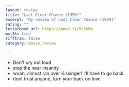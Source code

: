 ```yaml
---
layout: review
title: "Last Clear Chance (1959)"
excerpt: "My review of Last Clear Chance (1959)"
rating: ""
letterboxd_url: https://boxd.it/5gikMp
mst3k: true
rifftrax: false
category: movie_review

---
```


* Don't cry out loud
* stop the near insanity 
* woah, almost ran over Kissinger! I'll have to go back
* dont trust anyone, turn your back on love